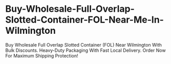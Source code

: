 # Buy-Wholesale-Full-Overlap-Slotted-Container-FOL-Near-Me-In-Wilmington
Buy Wholesale Full Overlap Slotted Container (FOL) Near Wilmington With Bulk Discounts. Heavy-Duty Packaging With Fast Local Delivery. Order Now For Maximum Shipping Protection!

